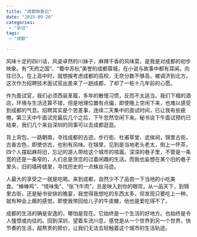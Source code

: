 ```yaml
---
title: "成都映象记"
date: "2015-09-26"
categories:
 - "杂记"
tags:
 - "成都"

---
```



风味十足的四川话，风姿卓然的川妹子，麻辣干香的风味菜，是我是对成都的初步映象。有“天府之国”、“蜀中苏杭”美誉的成都蓉城，在小说与故事中都有耳闻，向往已久。在上高中时，就想报考虑成都的高校，无奈分数不够高，被调济到北方。这次作为招聘技术面试官出差来了一趟成都，了却了一桩十几年前的心愿。

作为面试官，我们必须西装革履，多年的散慢习惯，反而不太适当。我们下榻的酒店，环境与生活还算不错，但是地理位置有点偏，即使晚上空闲下来，也难以感受到成都的气息。招聘其实是个苦差事，连续二天集中的面试时间，已让我有些疲倦。第三天中午面试完最后几个之后，下午忽然空闲下来。秘书说下午面试预约已结束，我们几个来自深圳的同事可以去成都逛逛。
<!--more-->

背上背包，一路朝南，寻找成都的古迹。步行街、杜甫草堂、武侯祠，锦里古街，古香古色，即使仿古，也别有风味。在锦里，见到是当地老头老太，倒上一怀茶，四个人摆起麻将旧，忘记的游人带给这个城市的喧嚣。深深的巷子里，不管是一条宽的还是一条窄的，人们总是贪恋的过着闲趣的生活。而我也妄想在某个旧的巷子里头，旧的墙砖缝里，寻找历史的一点蛛丝马迹。

人最大的享受之一就是吃喝。来到成都，自然少不了品尝一下当地的小吃美食。“棒棒鸡”、“怪味兔”、“张飞牛肉”，总是映入到你的眼帘，从一品天下，到锦里古街，还是秘书安排的晚宴，我觉得我想吃的东西太多，但发现只要吃上一种，就有种会上瘾的感觉。即使我带回给儿子的牛皮糖，他也是爱吃得不了。

成都的生活的确是安逸的，哪怕是现在。它始终是一个生活的好地方。也始终是令人憧憬或向往的。回到深圳，望着车流川息，感觉是从一个世界到另一个世界，快节奏的生活，超熬贵的房价，让我们无法去轻触着这个城市的生活轨迹。

